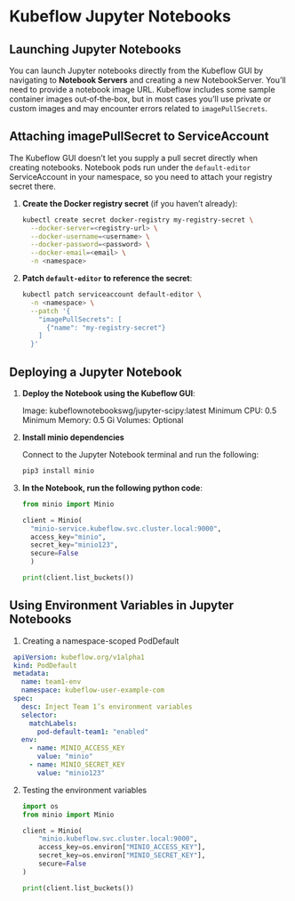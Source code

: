 # Kubeflow Jupyter Notebooks

## Launching Jupyter Notebooks

You can launch Jupyter notebooks directly from the Kubeflow GUI by navigating to **Notebook Servers** and creating a new NotebookServer. You’ll need to provide a notebook image URL. Kubeflow includes some sample container images out‑of‑the‑box, but in most cases you’ll use private or custom images and may encounter errors related to `imagePullSecrets`.

## Attaching imagePullSecret to ServiceAccount

The Kubeflow GUI doesn’t let you supply a pull secret directly when creating notebooks. Notebook pods run under the `default-editor` ServiceAccount in your namespace, so you need to attach your registry secret there.

1. **Create the Docker registry secret** (if you haven’t already):

   ```bash
   kubectl create secret docker-registry my-registry-secret \
     --docker-server=<registry-url> \
     --docker-username=<username> \
     --docker-password=<password> \
     --docker-email=<email> \
     -n <namespace>
   ```

2. **Patch `default-editor` to reference the secret**:

   ```bash
   kubectl patch serviceaccount default-editor \
     -n <namespace> \
     --patch '{
       "imagePullSecrets": [
         {"name": "my-registry-secret"}
       ]
     }'
   ```

## Deploying a Jupyter Notebook

1. **Deploy the Notebook using the Kubeflow GUI**:

   Image: kubeflownotebookswg/jupyter-scipy:latest
   Minimum CPU: 0.5
   Minimum Memory: 0.5 Gi
   Volumes: Optional

2. **Install minio dependencies**

    Connect to the Jupyter Notebook terminal and run the following:
    ```bash
    pip3 install minio
    ```

3. **In the Notebook, run the following python code**:

   ```python
   from minio import Minio

   client = Minio(
     "minio-service.kubeflow.svc.cluster.local:9000",
     access_key="minio",
     secret_key="minio123",
     secure=False
     )

   print(client.list_buckets())

   ```
  ## Using Environment Variables in Jupyter Notebooks

1. Creating a namespace-scoped PodDefault 
  ```yaml
   apiVersion: kubeflow.org/v1alpha1
   kind: PodDefault
   metadata:
     name: team1-env
     namespace: kubeflow-user-example-com
   spec:
     desc: Inject Team 1’s environment variables
     selector:
       matchLabels:
         pod-default-team1: "enabled"
     env:
       - name: MINIO_ACCESS_KEY
         value: "minio"
       - name: MINIO_SECRET_KEY
         value: "minio123"
  ```
2. Testing the environment variables
   ```python
   import os
   from minio import Minio
   
   client = Minio(
       "minio.kubeflow.svc.cluster.local:9000",
       access_key=os.environ["MINIO_ACCESS_KEY"],
       secret_key=os.environ["MINIO_SECRET_KEY"],
       secure=False
   )
   
   print(client.list_buckets())

   ```

